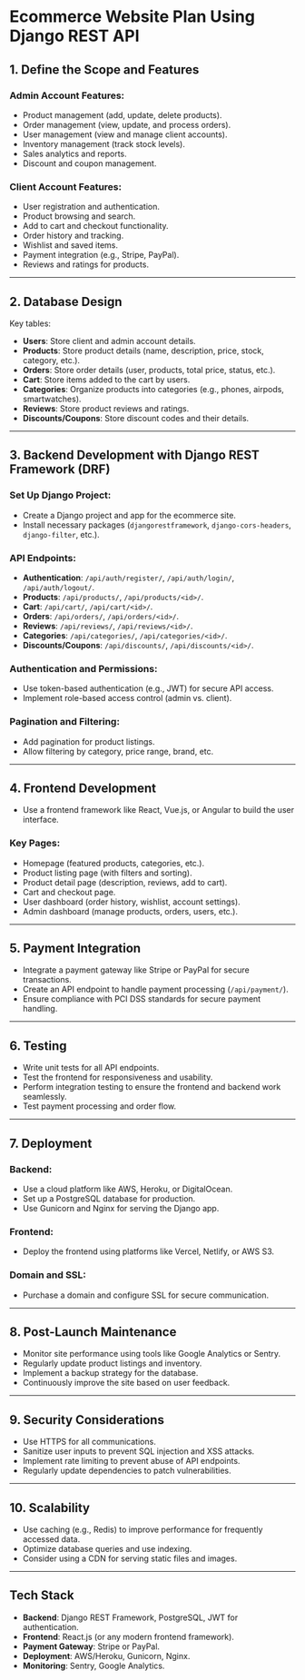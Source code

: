 # Ecommerce Website Plan Using Django REST API

## 1. Define the Scope and Features

### Admin Account Features:
- Product management (add, update, delete products).
- Order management (view, update, and process orders).
- User management (view and manage client accounts).
- Inventory management (track stock levels).
- Sales analytics and reports.
- Discount and coupon management.

### Client Account Features:
- User registration and authentication.
- Product browsing and search.
- Add to cart and checkout functionality.
- Order history and tracking.
- Wishlist and saved items.
- Payment integration (e.g., Stripe, PayPal).
- Reviews and ratings for products.

---

## 2. Database Design

Key tables:
- **Users**: Store client and admin account details.
- **Products**: Store product details (name, description, price, stock, category, etc.).
- **Orders**: Store order details (user, products, total price, status, etc.).
- **Cart**: Store items added to the cart by users.
- **Categories**: Organize products into categories (e.g., phones, airpods, smartwatches).
- **Reviews**: Store product reviews and ratings.
- **Discounts/Coupons**: Store discount codes and their details.

---

## 3. Backend Development with Django REST Framework (DRF)

### Set Up Django Project:
- Create a Django project and app for the ecommerce site.
- Install necessary packages (`djangorestframework`, `django-cors-headers`, `django-filter`, etc.).

### API Endpoints:
- **Authentication**: `/api/auth/register/`, `/api/auth/login/`, `/api/auth/logout/`.
- **Products**: `/api/products/`, `/api/products/<id>/`.
- **Cart**: `/api/cart/`, `/api/cart/<id>/`.
- **Orders**: `/api/orders/`, `/api/orders/<id>/`.
- **Reviews**: `/api/reviews/`, `/api/reviews/<id>/`.
- **Categories**: `/api/categories/`, `/api/categories/<id>/`.
- **Discounts/Coupons**: `/api/discounts/`, `/api/discounts/<id>/`.

### Authentication and Permissions:
- Use token-based authentication (e.g., JWT) for secure API access.
- Implement role-based access control (admin vs. client).

### Pagination and Filtering:
- Add pagination for product listings.
- Allow filtering by category, price range, brand, etc.

---

## 4. Frontend Development

- Use a frontend framework like React, Vue.js, or Angular to build the user interface.

### Key Pages:
- Homepage (featured products, categories, etc.).
- Product listing page (with filters and sorting).
- Product detail page (description, reviews, add to cart).
- Cart and checkout page.
- User dashboard (order history, wishlist, account settings).
- Admin dashboard (manage products, orders, users, etc.).

---

## 5. Payment Integration

- Integrate a payment gateway like Stripe or PayPal for secure transactions.
- Create an API endpoint to handle payment processing (`/api/payment/`).
- Ensure compliance with PCI DSS standards for secure payment handling.

---

## 6. Testing

- Write unit tests for all API endpoints.
- Test the frontend for responsiveness and usability.
- Perform integration testing to ensure the frontend and backend work seamlessly.
- Test payment processing and order flow.

---

## 7. Deployment

### Backend:
- Use a cloud platform like AWS, Heroku, or DigitalOcean.
- Set up a PostgreSQL database for production.
- Use Gunicorn and Nginx for serving the Django app.

### Frontend:
- Deploy the frontend using platforms like Vercel, Netlify, or AWS S3.

### Domain and SSL:
- Purchase a domain and configure SSL for secure communication.

---

## 8. Post-Launch Maintenance

- Monitor site performance using tools like Google Analytics or Sentry.
- Regularly update product listings and inventory.
- Implement a backup strategy for the database.
- Continuously improve the site based on user feedback.

---

## 9. Security Considerations

- Use HTTPS for all communications.
- Sanitize user inputs to prevent SQL injection and XSS attacks.
- Implement rate limiting to prevent abuse of API endpoints.
- Regularly update dependencies to patch vulnerabilities.

---

## 10. Scalability

- Use caching (e.g., Redis) to improve performance for frequently accessed data.
- Optimize database queries and use indexing.
- Consider using a CDN for serving static files and images.

---

## Tech Stack

- **Backend**: Django REST Framework, PostgreSQL, JWT for authentication.
- **Frontend**: React.js (or any modern frontend framework).
- **Payment Gateway**: Stripe or PayPal.
- **Deployment**: AWS/Heroku, Gunicorn, Nginx.
- **Monitoring**: Sentry, Google Analytics.